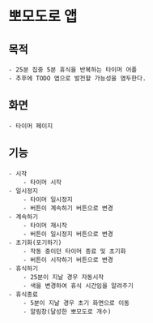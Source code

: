 # 뽀모도로 앱

## 목적
    - 25분 집중 5분 휴식을 반복하는 타이머 어플
    - 추후에 TODO 앱으로 발전할 가능성을 염두한다.

## 화면
    - 타이머 페이지

## 기능
    - 시작
        - 타이머 시작
    - 일시정지
        - 타이머 일시정지
        - 버튼이 계속하기 버튼으로 변경
    - 계속하기
        - 타이머 재시작
        - 버튼이 일시정지 버튼으로 변경
    - 초기화(포기하기)
        - 작동 중이던 타이머 종료 및 초기화
        - 버튼이 시작하기 버튼으로 변경
    - 휴식하기
        - 25분이 지날 경우 자동시작
        - 색을 변경하여 휴식 시간임을 알려주기
    - 휴식종료
        - 5분이 지날 경우 초기 화면으로 이동
        - 알림창(달성한 뽀모도로 개수)